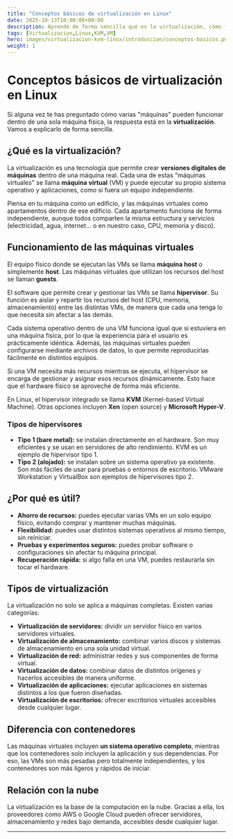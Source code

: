 ```yaml
---
title: "Conceptos básicos de virtualización en Linux"
date: 2025-10-13T10:00:00+00:00
description: Aprende de forma sencilla qué es la virtualización, cómo funcionan las máquinas virtuales y para qué sirve.
tags: [Virtualizacion,Linux,KVM,VM]
hero: images/virtualizacion-kvm-linux/introduccion/conceptos-basicos.png
weight: 1
---
```


# Conceptos básicos de virtualización en Linux

Si alguna vez te has preguntado cómo varias "máquinas" pueden funcionar dentro de una sola máquina física, la respuesta está en la **virtualización**. Vamos a explicarlo de forma sencilla.

## ¿Qué es la virtualización?

La virtualización es una tecnología que permite crear **versiones digitales de máquinas** dentro de una máquina real. Cada una de estas "máquinas virtuales" se llama **máquina virtual** (VM) y puede ejecutar su propio sistema operativo y aplicaciones, como si fuera un equipo independiente.  

Piensa en tu máquina como un edificio, y las máquinas virtuales como apartamentos dentro de ese edificio. Cada apartamento funciona de forma independiente, aunque todos comparten la misma estructura y servicios (electricidad, agua, internet… o en nuestro caso, CPU, memoria y disco).

## Funcionamiento de las máquinas virtuales

El equipo físico donde se ejecutan las VMs se llama **máquina host** o simplemente **host**. Las máquinas virtuales que utilizan los recursos del host se llaman **guests**.  

El software que permite crear y gestionar las VMs se llama **hipervisor**. Su función es aislar y repartir los recursos del host (CPU, memoria, almacenamiento) entre las distintas VMs, de manera que cada una tenga lo que necesita sin afectar a las demás.  

Cada sistema operativo dentro de una VM funciona igual que si estuviera en una máquina física, por lo que la experiencia para el usuario es prácticamente idéntica. Además, las máquinas virtuales pueden configurarse mediante archivos de datos, lo que permite reproducirlas fácilmente en distintos equipos.

Si una VM necesita más recursos mientras se ejecuta, el hipervisor se encarga de gestionar y asignar esos recursos dinámicamente. Esto hace que el hardware físico se aproveche de forma más eficiente.

En Linux, el hipervisor integrado se llama **KVM** (Kernel-based Virtual Machine). Otras opciones incluyen **Xen** (open source) y **Microsoft Hyper-V**.

### Tipos de hipervisores

- **Tipo 1 (bare metal):** se instalan directamente en el hardware. Son muy eficientes y se usan en servidores de alto rendimiento. KVM es un ejemplo de hipervisor tipo 1.  
- **Tipo 2 (alojado):** se instalan sobre un sistema operativo ya existente. Son más fáciles de usar para pruebas o entornos de escritorio. VMware Workstation y VirtualBox son ejemplos de hipervisores tipo 2.

## ¿Por qué es útil?

- **Ahorro de recursos:** puedes ejecutar varias VMs en un solo equipo físico, evitando comprar y mantener muchas máquinas.  
- **Flexibilidad:** puedes usar distintos sistemas operativos al mismo tiempo, sin reiniciar.  
- **Pruebas y experimentos seguros:** puedes probar software o configuraciones sin afectar tu máquina principal.  
- **Recuperación rápida:** si algo falla en una VM, puedes restaurarla sin tocar el hardware.

## Tipos de virtualización

La virtualización no solo se aplica a máquinas completas. Existen varias categorías:

- **Virtualización de servidores:** dividir un servidor físico en varios servidores virtuales.  
- **Virtualización de almacenamiento:** combinar varios discos y sistemas de almacenamiento en una sola unidad virtual.  
- **Virtualización de red:** administrar redes y sus componentes de forma virtual.  
- **Virtualización de datos:** combinar datos de distintos orígenes y hacerlos accesibles de manera uniforme.  
- **Virtualización de aplicaciones:** ejecutar aplicaciones en sistemas distintos a los que fueron diseñadas.  
- **Virtualización de escritorios:** ofrecer escritorios virtuales accesibles desde cualquier lugar.

## Diferencia con contenedores

Las máquinas virtuales incluyen **un sistema operativo completo**, mientras que los contenedores solo incluyen la aplicación y sus dependencias. Por eso, las VMs son más pesadas pero totalmente independientes, y los contenedores son más ligeros y rápidos de iniciar.

## Relación con la nube

La virtualización es la base de la computación en la nube. Gracias a ella, los proveedores como AWS o Google Cloud pueden ofrecer servidores, almacenamiento y redes bajo demanda, accesibles desde cualquier lugar.

---